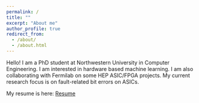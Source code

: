 ```yaml
---
permalink: /
title: ""
excerpt: "About me"
author_profile: true
redirect_from: 
  - /about/
  - /about.html
---
```


Hello! I am a PhD student at Northwestern University in Computer Engineering. I am interested in hardware based machine learning. I am also collaborating with Fermilab on some HEP ASIC/FPGA projects.
My current research focus is on fault-related bit errors on ASICs.
  
My resume is here: [Resume](../assets/Resume_Alan_Guo.pdf)
